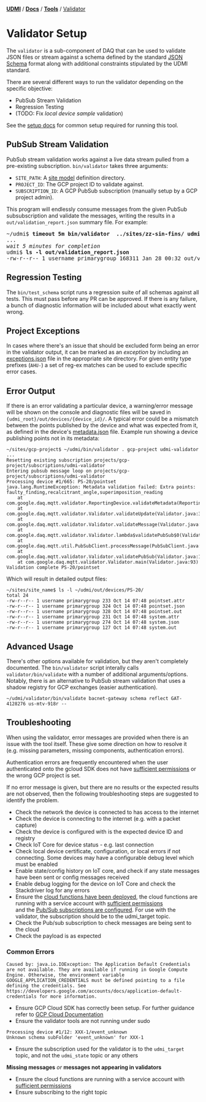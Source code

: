 [**UDMI**](../../) / [**Docs**](../) / [**Tools**](./) / [Validator](#)

# Validator Setup

The `validator` is a sub-component of DAQ that can be used to validate JSON files or stream
against a schema defined by the standard [JSON Schema](https://json-schema.org/) format along
with additional constraints stipulated by the UDMI standard.

There are several different ways to run the validator depending on the specific objective:
* PubSub Stream Validation
* Regression Testing
* (TODO: Fix _local device sample_ validation)

See the [setup docs](setup.md) for common setup required for running this tool.

## PubSub Stream Validation

PubSub stream validation works against a live data stream pulled from a pre-existing subscription.
`bin/validator` takes three arguments:
* `SITE_PATH`: A [site model](../specs/site_model.md) definition directory.
* `PROJECT_ID`: The GCP project ID to validate against.
* `SUBSCRIPTION_ID`: A GCP PubSub subscription (manually setup by a GCP project admin).

This program will endlessly consume messages from the given PubSub subsubscription and validate the messages,
writing the results in a `out/validation_report.json` summary file. For example:
<pre>
~/udmi$ <b>timeout 5m bin/validator  ../sites/zz-sin-fins/ udmi-testing username-debug</b>
...
<em>wait 5 minutes for completion</em>
udmi$ <b>ls -l out/validation_report.json</b>
-rw-r--r-- 1 username primarygroup 168311 Jan 28 00:32 out/validation_report.json
</pre>

## Regression Testing

The `bin/test_schema` script runs a regression suite of all schemas against all tests.
This must pass before any PR can be approved. If there is any failure, a bunch of diagnostic
information will be included about what exactly went wrong.

## Project Exceptions

In cases where there's an issue that should be excluded form being an error in the validator
output, it can be marked as an _exception_ by including an [exceptions.json](exceptions.json)
file in the appropriate site directory. For given entity type prefixes (`AHU-`) a set of
reg-ex matches can be used to exclude specific error cases.

## Error Output

If there is an error validating a particular device, a warning/error message
will be shown on the console and diagnostic files will be saved in
`{udmi_root}/out/devices/{device_id}/`. A typical error could be a mismatch
between the points published by the device and what was expected from it, as
defined in the device's [metadata.json](../specs/metadata.md) file.
Example run showing a device publishing points not in its metadata:

```
~/sites/gcp-project$ ~/udmi/bin/validator . gcp-project udmi-validator
...
Resetting existing subscription projects/gcp-project/subscriptions/udmi-validator
Entering pubsub message loop on projects/gcp-project/subscriptions/udmi-validator
Processing device #1/665: PS-20/pointset
java.lang.RuntimeException: Metadata validation failed: Extra points: faulty_finding,recalcitrant_angle,superimposition_reading
	at com.google.daq.mqtt.validator.ReportingDevice.validateMetadata(ReportingDevice.java:65)
	at com.google.daq.mqtt.validator.Validator.validateUpdate(Validator.java:304)
	at com.google.daq.mqtt.validator.Validator.validateMessage(Validator.java:202)
	at com.google.daq.mqtt.validator.Validator.lambda$validatePubSub$0(Validator.java:185)
	at com.google.daq.mqtt.util.PubSubClient.processMessage(PubSubClient.java:105)
	at com.google.daq.mqtt.validator.Validator.validatePubSub(Validator.java:184)
	at com.google.daq.mqtt.validator.Validator.main(Validator.java:93)
Validation complete PS-20/pointset
```

Which will result in detailed output files:
```
~/sites/site_name$ ls -l ~/udmi/out/devices/PS-20/
total 24
-rw-r--r-- 1 username primarygroup 233 Oct 14 07:48 pointset.attr
-rw-r--r-- 1 username primarygroup 324 Oct 14 07:48 pointset.json
-rw-r--r-- 1 username primarygroup 328 Oct 14 07:48 pointset.out
-rw-r--r-- 1 username primarygroup 231 Oct 14 07:48 system.attr
-rw-r--r-- 1 username primarygroup 274 Oct 14 07:48 system.json
-rw-r--r-- 1 username primarygroup 127 Oct 14 07:48 system.out
```

## Advanced Usage

There's other options available for validation, but they aren't completely documented. The `bin/validator`
script interally calls `validator/bin/validate` with a number of additional arguments/options. Notably,
there is an alternative to PubSub stream validation that uses a shadow registry for GCP exchanges (easier
authentication).

```
~/udmi/validator/bin/validate bacnet-gateway schema reflect GAT-4128276 us-mtv-918r --
```

## Troubleshooting
 
When using the validator, error messages are provided when there is an issue
with the tool itself. These give some direction on how to resolve it
(e.g. missing parameters, missing components, authentication errors).

Authentication errors are frequently encountered when the user authenticated
onto the gcloud SDK does not have [sufficient permissions](../cloud/gcp/cloud_setup.md) 
or the wrong GCP project is set.

If no error message is given, but there are no results or the expected results
are not observed, then the following troubleshooting steps are suggested to
identify the problem.

- Check the network the device is connected to has access to the internet
- Check the device is connecting to the internet (e.g. with a packet capture)
- Check the device is configured with is the expected device ID and registry
- Check IoT Core for device status - e.g. last connection
- Check local device certificate, configuration, or local errors if not connecting. 
  Some devices may have a configurable debug level which must be enabled
- Enable state/config history on IoT core, and check if any state messages have
  been sent or config messages received
- Enable debug logging for the device on IoT Core and check the Stackdriver log
  for any errors
- Ensure the [cloud functions have been deployed](../cloud/gcp/functions.md), the cloud functions
  are running with a service account with [sufficient permissions](../cloud/gcp/cloud_setup.md)  
  and the [Pub/Sub subscriptions are configured](../cloud/gcp/cloud_setup.md). For use with the 
  validator, the subscription should be to the udmi_target topic. 
- Check the Pub/sub subscription to check messages are being sent to the cloud 
- Check the payload is as expected

### Common Errors

```
Caused by: java.io.IOException: The Application Default Credentials are not available. They are available if running in Google Compute Engine. Otherwise, the environment variable GOOGLE_APPLICATION_CREDENTIALS must be defined pointing to a file defining the credentials. See https://developers.google.com/accounts/docs/application-default-credentials for more information.
```
- Ensure GCP Cloud SDK has correctly been setup. For further guidance refer to [GCP Cloud Documentation](https://cloud.google.com/docs/authentication/production)
- Ensure the validator tools are not running under sudo 

```
Processing device #1/12: XXX-1/event_unknown
Unknown schema subFolder 'event_unknown' for XXX-1
```
- Ensure the subscription used for the validator is to the `udmi_target` topic,
  and not the `udmi_state` topic or any others

**Missing messages** _or_ **messages not appearing in validators**
- Ensure the cloud functions are running with a service account with [sufficient
  permissions](../cloud/gcp/cloud_setup.md)  
- Ensure subscribing to the right topic

